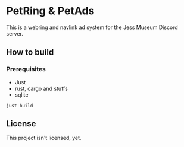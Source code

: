 # PetRing & PetAds

This is a webring and navlink ad system for the Jess Museum Discord server.

## How to build

### Prerequisites

- Just
- rust, cargo and stuffs
- sqlite

```
just build
```


## License

This project isn't licensed, yet.

